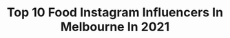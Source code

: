 ---
title: Top 10 Food Instagram Influencers In Melbourne In 2021
description: >-
  Find top food Instagram influencers in Melbourne in 2021. Most popular hashtags: #melbourne #melbourneeats #foodie.
platform: Instagram
hits: 121
text_top: Discover the best Instagram accounts on inBeat.
text_bottom: Our database aggregates 121 Instagram influencers like this in Melbourne, Australia for you to contact.
profiles:
  - username: "come.grill.with.me"
    fullname: >-
      Come Grill With Me
    bio: >-
      🔥Irene Sharp - Melb, Australia 🔥Partnerships🔥Content Creator🔥Food Stylist 🔥Co-Founder @aussiegrillsisters ✈️Travel🔥Workshops🔥Events
    location: "Australia"
    followers: 148314
    engagement: 101
    commentsToLikes: 0.057740
    id: ck0vykgyv4g5u0i19orv3ynw9
    verified: false
    hashtags: "#meat, #charcoal, #grilled, #outdoors"
  - username: "unbeleafablefood"
    fullname: >-
      Jess - Vegan Food Melbourne
    bio: >-
      Sharing all the tasty food I eat in Melbourne! 🌱 Code JESS for 10% off @pickldit + @1potmealz 🤩 Email or DM me for recommendations 💛
    location: "Australia"
    followers: 7112
    engagement: 531
    commentsToLikes: 0.475509
    id: ck5c6i25y5hac0i1100fgq43o
    verified: false
    hashtags: "#melbourneinsta, #australia, #sweets, #plantbasedmealprep"
  - username: "nourishfulsabrina"
    fullname: >-
      Melbourne Foodie & Lifestyle
    bio: >-
      𝑺𝒂𝒃𝒓𝒊𝒏𝒂 🥰 📍Melbourne • Food | Lifestyle | Balance 💌 Collabs / inquiries DM or email me 💻 Marketing student ❤️ Macr0Mike: amb-sab (10% off)
    location: "Australia"
    followers: 18920
    engagement: 457
    commentsToLikes: 0.464431
    id: ck5c6i2nk5hbl0i11si0axatk
    verified: false
    hashtags: "#plt, #hkfoodie, #iifym, #londonfoodies"
  - username: "claudiabrick"
    fullname: >-
      Claudia Brick
    bio: >-
      The Brick Kitchen Food & photography Melbourne // Auckland
    location: "Australia"
    followers: 26185
    engagement: 378
    commentsToLikes: 0.034007
    id: ck5zs5z9pxw4j0i14ixsbkui0
    verified: false
    hashtags: ""
  - username: "aurevoirdarling"
    fullname: >-
      Anna May • Melbourne Lifestyle
    bio: >-
      🤍 graphic designer + pastry chef’s love for selected good style and good food ☁️ melbourne creative/ content creator ✉️aurevoirdarling@hotmail.com
    location: "Australia"
    followers: 11916
    engagement: 469
    commentsToLikes: 0.059078
    id: ck5q09ed44w6k0i117iivqr2x
    verified: false
    hashtags: "#deliverooau, #littlebutterlotsaflavour, #anywhereeywear, #emilyinmelbourne"
  - username: "patnourse"
    fullname: >-
      Pat Nourse
    bio: >-
      Now more than ever. Creative director. Melbourne Food & Wine Festival.
    location: "Australia"
    followers: 33888
    engagement: 159
    commentsToLikes: 0.046124
    id: ck0tugxz9740v0i19acr8hfny
    verified: false
    hashtags: "#mapotofu, #mfwfonline, #celebritysandwich"
  - username: "vivu.food"
    fullname: >-
      Vi Vu
    bio: >-
      ✨🍣🍵Mama and little daughter eating their way around Melbourne, 🇦🇺 🍧🍡✨
    location: "Australia"
    followers: 30681
    engagement: 1006
    commentsToLikes: 0.123752
    id: ck5zwkd7969z80i14eiibpfiy
    verified: false
    hashtags: "#sushi, #sushilovers, #crab, #matcha"
  - username: "senseoffood"
    fullname: >-
      Sense Of Food (SOF)
    bio: >-
      กินอย่างมีสไตล์ BKK🇹🇭 ➡️ MELB🇦🇺 📸 Food enthusiast & photographer 📩 sofsenseoffood@gmail.com
    location: "Australia"
    followers: 5998
    engagement: 610
    commentsToLikes: 0.429160
    id: ck55n3lix5e9o0i11pgi3ty9l
    verified: false
    hashtags: "#foodporn, #chocolate, #cafe, #chinesefood"
  - username: "theholttwins"
    fullname: >-
      Justin & Robbie Holt
    bio: >-
      🌱#plantbased Twins 🏃Ex-Nationals Runners in 🇬🇧 🥒Recipe Videos every week 📍Melbourne 100+ Recipe Ebook for FREE & HOLT Vitamin B12 👇🏽
    location: "Australia"
    followers: 38581
    engagement: 257
    commentsToLikes: 0.063913
    id: ck5q9k7sybiv00i11q7isqd0v
    verified: false
    hashtags: "#healthybrunch, #veganbreakfast, #veganfoodshare, #plantbasedpower"
  - username: "melbournefoodspots"
    fullname: >-
      Shaye | Melbourne Food Blogger
    bio: >-
      Back in November 👩🏼‍💻 💗 @shaye___ ✨ Food Blog/Content Creator 📩 DM or melbournefoodspots@gmail.com
    location: "Australia"
    followers: 2455
    engagement: 1553
    commentsToLikes: 0.510945
    id: ck5zwx7l86xol0i14593thzl9
    verified: false
    hashtags: "#sbsc, #partner"
---